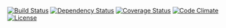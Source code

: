 [![Build Status](http://img.shields.io/travis/pikesley/wtfismyblockchainstrategy.svg?style=flat-square)](https://travis-ci.org/pikesley/wtfismyblockchainstrategy)
[![Dependency Status](http://img.shields.io/gemnasium/pikesley/wtfismyblockchainstrategy.svg?style=flat-square)](https://gemnasium.com/pikesley/wtfismyblockchainstrategy)
[![Coverage Status](http://img.shields.io/coveralls/pikesley/wtfismyblockchainstrategy.svg?style=flat-square)](https://coveralls.io/r/pikesley/wtfismyblockchainstrategy)
[![Code Climate](http://img.shields.io/codeclimate/github/pikesley/wtfismyblockchainstrategy.svg?style=flat-square)](https://codeclimate.com/github/pikesley/wtfismyblockchainstrategy)
[![License](http://img.shields.io/:license-mit-blue.svg?style=flat-square)](http://pikesley.mit-license.org)
